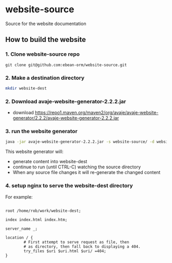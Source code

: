 # website-source
Source for the website documentation

## How to build the website


### 1. Clone website-source repo

```
git clone git@github.com:ebean-orm/website-source.git
```


### 2. Make a destination directory

```bash
mkdir website-dest
```

### 2. Download avaje-website-generator-2.2.2.jar

- download https://repo1.maven.org/maven2/org/avaje/avaje-website-generator/2.2.2/avaje-website-generator-2.2.2.jar




### 3. run the website generator

```bash
java -jar avaje-website-generator-2.2.2.jar -s website-source/ -d website-dest/
```

This website generator will:
- generate content into website-dest
- continue to run (until CTRL-C) watching the source directory
- When any source file changes it will re-generate the changed content


### 4. setup nginx to serve the website-dest directory

For example:
```

root /home/rob/work/website-dest;

index index.html index.htm;

server_name _;

location / {
        # First attempt to serve request as file, then
        # as directory, then fall back to displaying a 404.
        try_files $uri $uri.html $uri/ =404;
}
```
